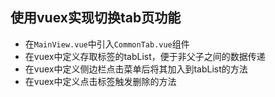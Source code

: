 ## 使用vuex实现切换tab页功能
- 在`MainView.vue`中引入`CommonTab.vue`组件
- 在vuex中定义存取标签的tabList，便于非父子之间的数据传递
- 在vuex中定义侧边栏点击菜单后将其加入到tabList的方法
- 在vuex中定义点击标签触发删除的方法